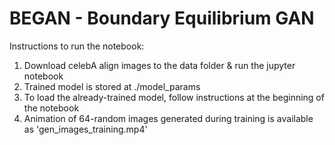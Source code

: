 # BEGAN - Boundary Equilibrium GAN
Instructions to run the notebook:
1) Download celebA align images to the data folder & run the jupyter notebook
2) Trained model is stored at ./model_params
3) To load the already-trained model, follow instructions at the beginning of the notebook
4) Animation of 64-random images generated during training is available as 'gen_images_training.mp4'